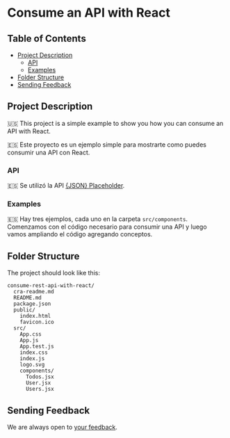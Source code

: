 # Consume an API with React

## Table of Contents

- [Project Description](#project-description)
  - [API](#api)
  - [Examples](#examples)
- [Folder Structure](#folder-structure)
- [Sending Feedback](#sending-feedback)

## Project Description

🇺🇸 This project is a simple example to show you how you can consume an API with React.

🇪🇸 Este proyecto es un ejemplo simple para mostrarte como puedes consumir una API con React.

### API

🇪🇸 Se utilizó la API [{JSON} Placeholder](https://jsonplaceholder.typicode.com/).

### Examples

🇪🇸 Hay tres ejemplos, cada uno en la carpeta `src/components`. Comenzamos con el código necesario para consumir una API y luego vamos ampliando el código agregando conceptos. 

## Folder Structure

The project should look like this:

```
consume-rest-api-with-react/
  cra-readme.md
  README.md
  package.json
  public/
    index.html
    favicon.ico
  src/
    App.css
    App.js
    App.test.js
    index.css
    index.js
    logo.svg
    components/
      Todos.jsx
      User.jsx
      Users.jsx
```





## Sending Feedback

We are always open to [your feedback](https://chocobar.net).

